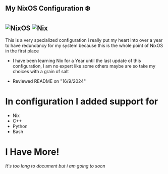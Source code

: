 ## My NixOS Configuration ❄️
![NixOS](https://img.shields.io/badge/-NixOS-5277C3?style=flat-square&logo=nixos&logoColor=black)
![Nix](https://img.shields.io/badge/-Nix-7EBAFF?style=flat-square&logo=nixos&logoColor=black)
--
This is a very specialized configuration i really put my heart into over a year to have redundancy for my system because this is the whole point of NixOS in the first place

 - I have been learning Nix for a Year until the last update of this configuration, I am no expert like some others maybe are so take my choices with a grain of salt

 - Reviewed README on "16/9/2024"

# In configuration I added support for

- Nix
- C++
- Python
- Bash

# I Have More!
_It's too long to document but i am going to soon_